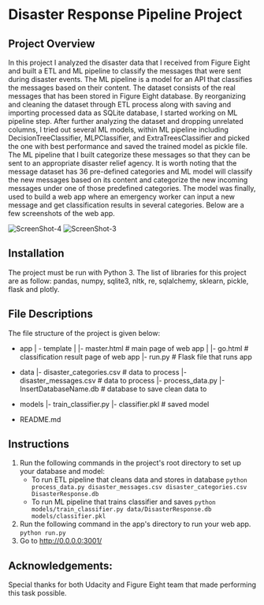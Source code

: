 # Disaster Response Pipeline Project
## Project Overview
In this project I analyzed the disaster data that I received from Figure Eight and built a ETL and ML pipeline to classify the messages that were sent during disaster events.  The ML pipeline is a model for an API that classifies the messages based on their content. The dataset consists of the real messages that has been stored in Figure Eight database. By reorganizing and cleaning the dataset through ETL process along with saving and importing processed data as SQLite database, I started working on ML pipeline step. After further analyzing the dataset and dropping unrelated columns, I tried out several ML models, within ML pipeline including DecisionTreeClassifier, MLPClassifier, and ExtraTreesClassifier and picked the one with best performance and saved the trained model as pickle file.  The ML pipeline that I built categorize these messages so that they can be sent to an appropriate disaster relief agency. It is worth noting that the message dataset has 36 pre-defined categories and ML model will classify the new messages based on its content and categorize the new incoming messages under one of those predefined categories. The model was finally, used to build a web app where an emergency worker can input a new message and get classification results in several categories.
Below are a few screenshots of the web app.

![ScreenShot-4](https://user-images.githubusercontent.com/88062869/141158775-e906e81f-9c8d-4bc1-8913-e5766f70cd54.png)
![ScreenShot-3](https://user-images.githubusercontent.com/88062869/141159145-8e1907cc-4b92-457b-922a-66a1aa486ede.png)
 
 
## Installation
The project must be run with Python 3. The list of libraries for this project are as follow: pandas, numpy, sqlite3, nltk, re, sqlalchemy, sklearn, pickle, flask and plotly. 
## File Descriptions
The file structure of the project is given below: 
- app
| - template
| |- master.html  # main page of web app
| |- go.html  # classification result page of web app
|- run.py  # Flask file that runs app

- data
|- disaster_categories.csv  # data to process 
|- disaster_messages.csv  # data to process
|- process_data.py
|- InsertDatabaseName.db   # database to save clean data to

- models
|- train_classifier.py
|- classifier.pkl  # saved model 

- README.md
## Instructions
1. Run the following commands in the project's root directory to set up your database and model:
    - To run ETL pipeline that cleans data and stores in database
        `python process_data.py disaster_messages.csv disaster_categories.csv DisasterResponse.db`
    - To run ML pipeline that trains classifier and saves
        `python models/train_classifier.py data/DisasterResponse.db models/classifier.pkl`
2. Run the following command in the app's directory to run your web app.
    `python run.py`
3. Go to http://0.0.0.0:3001/
## Acknowledgements:
Special thanks for both Udacity and Figure Eight team that made performing this task possible. 


